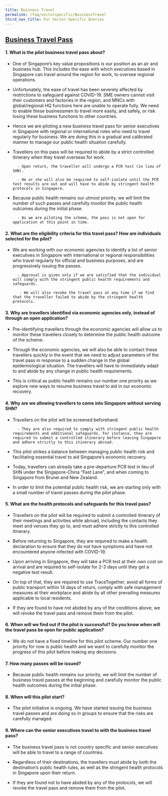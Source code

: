 ```yaml
---
title: Business Travel
permalink: /faq/sectorspecific/BusinessTravel
third_nav_title: For Sector-Specific Queries
---
```


## **<ins>Business Travel Pass</ins>**

#### **1. What is the pilot business travel pass about?**
- One of Singapore’s key value propositions is our position as an air and business hub. This includes the ease with which executives based in Singapore can travel around the region for work, to oversee regional operations.

- Unfortunately, the ease of travel has been severely affected by restrictions to safeguard against COVID-19. SME owners cannot visit their customers and factories in the region, and MNCs with global/regional HQ functions here are unable to operate fully. We need to enable these businessmen to travel more easily, and safely, or risk losing these business functions to other countries.

- Hence we are piloting a new business travel pass for senior executives in Singapore with regional or international roles who need to travel regularly for business. We are doing this in a gradual and calibrated manner to manage our public health situation carefully.

- Travellers on this pass will be required to abide by a strict controlled itinerary when they travel overseas for work.

        - Upon return, the traveller will undergo a PCR test (in lieu of SHN). 

        - He or she will also be required to self-isolate until the PCR test results are out and will have to abide by stringent health protocols in Singapore.

- Because public health remains our utmost priority, we will limit the number of such passes and carefully monitor the public health outcomes during the initial phase.

        - As we are piloting the scheme, the pass is not open for application at this point in time.

#### **2. What are the eligibility criteria for this travel pass? How are individuals selected for the pilot?**
- We are working with our economic agencies to identify a list of senior executives in Singapore with international or regional responsibilities who travel regularly for official and business purposes, and are progressively issuing the passes.

        - Approval is given only if we are satisfied that the individual will comply with the stringent public health requirements and safeguards.

         - We will also revoke the travel pass at any time if we find that the traveller failed to abide by the stringent health protocols.

#### **3. Why are travellers identified via economic agencies only, instead of through an open application?**
- Pre-identifying travellers through the economic agencies will allow us to monitor these travellers closely to determine the public health outcome of the scheme.

- Through the economic agencies, we will also be able to contact these travellers quickly in the event that we need to adjust parameters of the travel pass in response to a sudden change in the global epidemiological situation. The travellers will have to immediately adapt to and abide by any change in public health requirements.

- This is critical as public health remains our number one priority as we explore new ways to resume business travel to aid in our economic recovery.

#### **4. Why are we allowing travellers to come into Singapore without serving SHN?**
- Travellers on the pilot will be screened beforehand.

        - They are also required to comply with stringent public health requirements and additional safeguards. For instance, they are required to submit a controlled itinerary before leaving Singapore and adhere strictly to this itinerary abroad. 

- This pilot strikes a balance between managing public health risk and facilitating essential travel to aid Singapore’s economic recovery.

- Today, travellers can already take a pre-departure PCR test in lieu of SHN under the Singapore-China “Fast Lane”, and when coming to Singapore from Brunei and New Zealand.

- In order to limit the potential public health risk, we are starting only with a small number of travel passes during the pilot phase. 

#### **5. What are the health protocols and safeguards for this travel pass?**
- Travellers on the pilot will be required to submit a controlled itinerary of their meetings and activities while abroad, including the contacts they meet and venues they go to, and must adhere strictly to this controlled itinerary. 

- Before returning to Singapore, they are required to make a health declaration to ensure that they do not have symptoms and have not encountered anyone infected with COVID-19.

- Upon arriving in Singapore, they will take a PCR test at their own cost on arrival and are required to self-isolate for 2-3 days until they get a negative test result. 

- On top of that, they are required to use TraceTogether, avoid all forms of public transport within 14 days of return, comply with safe management measures at their workplace and abide by all other prevailing measures applicable to local residents.

- If they are found to have not abided by any of the conditions above, we will revoke the travel pass and remove them from the pilot.

#### **6. When will we find out if the pilot is successful? Do you know when will the travel pass be open for public application?**
- We do not have a fixed timeline for this pilot scheme. Our number one priority for now is public health and we want to carefully monitor the progress of this pilot before making any decisions.

#### **7. How many passes will be issued?**
- Because public health remains our priority, we will limit the number of business travel passes at the beginning and carefully monitor the public health outcomes during the initial phase.

#### **8. When will this pilot start?**
- The pilot initiative is ongoing. We have started issuing the business travel passes and are doing so in groups to ensure that the risks are carefully managed.

#### **9. Where can the senior executives travel to with the business travel pass?**
- The business travel pass is not country specific and senior executives will be able to travel to a range of countries. 

- Regardless of their destinations, the travellers must abide by both the destination’s public health rules, as well as the stringent health protocols in Singapore upon their return. 

- If they are found not to have abided by any of the protocols, we will revoke the travel pass and remove them from the pilot.